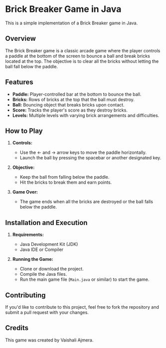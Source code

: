 # Brick Breaker Game in Java

This is a simple implementation of a Brick Breaker game in Java.

## Overview

The Brick Breaker game is a classic arcade game where the player controls a paddle at the bottom of the screen to bounce a ball and break bricks located at the top. The objective is to clear all the bricks without letting the ball fall below the paddle.

## Features

- **Paddle:** Player-controlled bar at the bottom to bounce the ball.
- **Bricks:** Rows of bricks at the top that the ball must destroy.
- **Ball:** Bouncing object that breaks bricks upon contact.
- **Score:** Tracks the player's score as they destroy bricks.
- **Levels:** Multiple levels with varying brick arrangements and difficulties.

## How to Play

1. **Controls:**
    - Use the ← and → arrow keys to move the paddle horizontally.
    - Launch the ball by pressing the spacebar or another designated key.

2. **Objective:**
    - Keep the ball from falling below the paddle.
    - Hit the bricks to break them and earn points.

3. **Game Over:**
    - The game ends when all the bricks are destroyed or the ball falls below the paddle.

## Installation and Execution

1. **Requirements:**
    - Java Development Kit (JDK)
    - Java IDE or Compiler

2. **Running the Game:**
    - Clone or download the project.
    - Compile the Java files.
    - Run the main game file (`Main.java` or similar) to start the game.

## Contributing

If you'd like to contribute to this project, feel free to fork the repository and submit a pull request with your changes.

## Credits

This game was created by Vaishali Ajmera.

